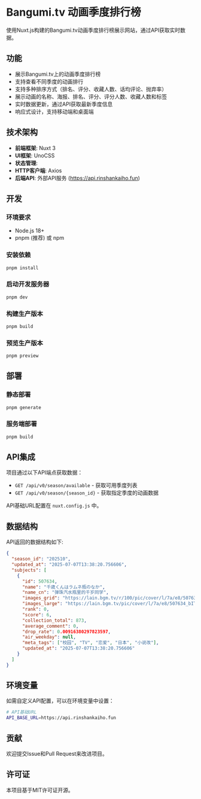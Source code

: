 # Bangumi.tv 动画季度排行榜

使用Nuxt.js构建的Bangumi.tv动画季度排行榜展示网站，通过API获取实时数据。

## 功能

- 展示Bangumi.tv上的动画季度排行榜
- 支持查看不同季度的动画排行
- 支持多种排序方式（排名、评分、收藏人数、话均评论、抛弃率）
- 展示动画的名称、海报、排名、评分、评分人数、收藏人数和标签
- 实时数据更新，通过API获取最新季度信息
- 响应式设计，支持移动端和桌面端

## 技术架构

- **前端框架**: Nuxt 3
- **UI框架**: UnoCSS
- **状态管理**: 
- **HTTP客户端**: Axios
- **后端API**: 外部API服务 (https://api.rinshankaiho.fun)

## 开发

### 环境要求
- Node.js 18+
- pnpm (推荐) 或 npm

### 安装依赖
```bash
pnpm install
```

### 启动开发服务器
```bash
pnpm dev
```

### 构建生产版本
```bash
pnpm build
```

### 预览生产版本
```bash
pnpm preview
```

## 部署

### 静态部署
```bash
pnpm generate
```

### 服务端部署
```bash
pnpm build
```

## API集成

项目通过以下API端点获取数据：

- `GET /api/v0/season/available` - 获取可用季度列表
- `GET /api/v0/season/{season_id}` - 获取指定季度的动画数据

API基础URL配置在 `nuxt.config.js` 中。

## 数据结构

API返回的数据结构如下:

```json
{
  "season_id": "202510",
  "updated_at": "2025-07-07T13:38:20.756606",
  "subjects": [
    {
      "id": 507634,
      "name": "千歳くんはラムネ瓶のなか",
      "name_cn": "弹珠汽水瓶里的千岁同学",
      "images_grid": "https://lain.bgm.tv/r/100/pic/cover/l/7a/e8/507634_bITEm.jpg",
      "images_large": "https://lain.bgm.tv/pic/cover/l/7a/e8/507634_bITEm.jpg",
      "rank": 0,
      "score": 6,
      "collection_total": 873,
      "average_comment": 0,
      "drop_rate": 0.00916380297823597,
      "air_weekday": null,
      "meta_tags": ["校园", "TV", "恋爱", "日本", "小说改"],
      "updated_at": "2025-07-07T13:38:20.756606"
    }
  ]
}
```

## 环境变量

如需自定义API配置，可以在环境变量中设置：

```bash
# API基础URL
API_BASE_URL=https://api.rinshankaiho.fun
```

## 贡献

欢迎提交Issue和Pull Request来改进项目。

## 许可证

本项目基于MIT许可证开源。
